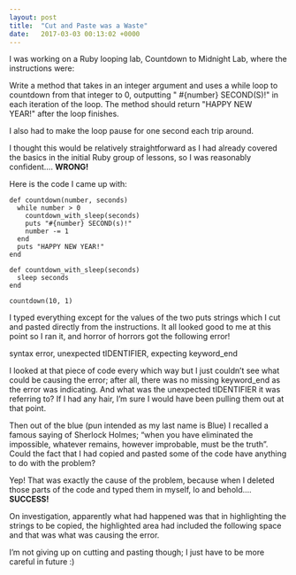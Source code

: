 ```yaml
---
layout: post
title:  "Cut and Paste was a Waste"
date:   2017-03-03 00:13:02 +0000
---
```



I was working on a Ruby looping lab, Countdown to Midnight Lab, where the instructions were:

Write a method that takes in an integer argument and uses a while loop to countdown from that integer to 0, outputting "
#{number} SECOND(S)!" in each iteration of the loop. The method should return "HAPPY NEW YEAR!" after the loop finishes.  

I also had to make the loop pause for one second each trip around.


I thought this would be relatively straightforward as I had already covered the basics in the initial Ruby group of lessons, so I was reasonably confident…. **WRONG!**

Here is the code I came up with:

```
def countdown(number, seconds)
  while number > 0
  	countdown_with_sleep(seconds)
  	puts "#{number} SECOND(s)!"
    number -= 1
  end
  puts "HAPPY NEW YEAR!"
end

def countdown_with_sleep(seconds)
  sleep seconds
end

countdown(10, 1) 
```

I typed everything except for the values of the two puts strings which I cut and pasted directly from the instructions. It all looked good to me at this point so I ran it, and horror of horrors got the following error! 

syntax error, unexpected tIDENTIFIER, expecting keyword_end

I looked at that piece of code every which way but I just couldn’t see what could be causing the error; after all, there was no missing keyword_end as the error was indicating. And what was the unexpected tIDENTIFIER it was referring to? If I had any hair, I’m sure I would have been pulling them out at that point. 
 
Then out of the blue (pun intended as my last name is Blue) I recalled a famous saying of Sherlock Holmes; “when you have eliminated the impossible, whatever remains, however improbable, must be the truth”. Could the fact that I had copied and pasted some of the code have anything to do with the problem?

Yep! That was exactly the cause of the problem, because when I deleted those parts of the code and typed them in myself, lo and behold…. **SUCCESS!**

On investigation, apparently what had happened was that in highlighting the strings to be copied, the highlighted area had included the following space and that was what was causing the error. 
 
I’m not giving up on cutting and pasting though; I just have to be more careful in future :)


